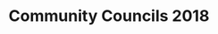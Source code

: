 ---
schema: default
title: Community Councils 2018
organization: Aberdeen City Council
notes: <div style='text-align:Left;'><div><div><p><span>Community Councils are bodies that play a vital role in representing the views of the community to local authorities and other public bodies. Their term of office is 3 years. They have no executive powers but are statutory consultees on planning and licensing matters.</span></p></div></div></div>
resources:

  - name: Community Councils 2018 HTML
  - url: http://spatialdata-accabdn.opendata.arcgis.com/datasets/8495099e41234f03ba6679f1236f2749_0
  - format: HTML

  - name: Community Councils 2018 ESRI REST
  - url: https://services5.arcgis.com/0sktPVp3t1LvXc9z/arcgis/rest/services/Community_Councils_2018/FeatureServer/0
  - format: ESRI REST

  - name: Community Councils 2018 GEOJSON
  - url: http://spatialdata-accabdn.opendata.arcgis.com/datasets/8495099e41234f03ba6679f1236f2749_0.geojson?outSR={"latestWkid":27700,"wkid":27700}
  - format: GEOJSON

  - name: Community Councils 2018 CSV
  - url: http://spatialdata-accabdn.opendata.arcgis.com/datasets/8495099e41234f03ba6679f1236f2749_0.csv?outSR={"latestWkid":27700,"wkid":27700}
  - format: CSV

  - name: Community Councils 2018 KML
  - url: http://spatialdata-accabdn.opendata.arcgis.com/datasets/8495099e41234f03ba6679f1236f2749_0.kml?outSR={"latestWkid":27700,"wkid":27700}
  - format: KML

  - name: Community Councils 2018 ZIP
  - url: http://spatialdata-accabdn.opendata.arcgis.com/datasets/8495099e41234f03ba6679f1236f2749_0.zip?outSR={"latestWkid":27700,"wkid":27700}
  - format: ZIP

license: Open Government Licence 3.0 (United Kingdom)
category:

  - Boundaries

  - Community Boundaries

  - Community Councils

  - Democracy


  - 

maintainer: Tim Wisniewski
maintainer_email: tim@timwis.com
---
